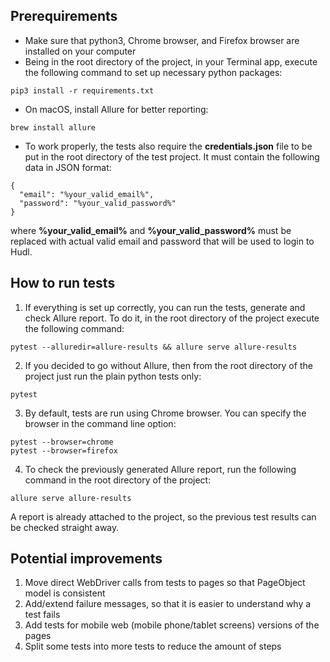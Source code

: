 ## Prerequirements

* Make sure that python3, Chrome browser, and Firefox browser are installed on your computer
* Being in the root directory of the project, in your Terminal app, execute the following command to set up necessary python packages:

```
pip3 install -r requirements.txt
```

* On macOS, install Allure for better reporting:

```
brew install allure
```

* To work properly, the tests also require the **credentials.json** file to be put in the root directory of the test project. It must contain the following data in JSON format:

```
{
  "email": "%your_valid_email%",
  "password": "%your_valid_password%"
}
```

where **%your_valid_email%** and **%your_valid_password%** must be replaced with actual valid email and password that will be used to login to Hudl.

## How to run tests

1. If everything is set up correctly, you can run the tests, generate and check Allure report. To do it, in the root directory of the project execute the following command:
```
pytest --alluredir=allure-results && allure serve allure-results
```

2. If you decided to go without Allure, then from the root directory of the project just run the plain python tests only:
```
pytest
```

3. By default, tests are run using Chrome browser. You can specify the browser in the command line option:
```
pytest --browser=chrome
pytest --browser=firefox
```

4. To check the previously generated Allure report, run the following command in the root directory of the project:
```
allure serve allure-results
```
A report is already attached to the project, so the previous test results can be checked straight away.

## Potential improvements

1. Move direct WebDriver calls from tests to pages so that PageObject model is consistent
2. Add/extend failure messages, so that it is easier to understand why a test fails
3. Add tests for mobile web (mobile phone/tablet screens) versions of the pages
4. Split some tests into more tests to reduce the amount of steps
